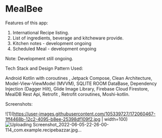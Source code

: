 # MealBee

Features of this app:
1. International Recipe listing.
2. List of ingredients, beverage and kitcheware provide.
3. Kitchen notes - development ongoing
4. Scheduled Meal - development ongoing

Note: Development still ongoing.

Tech Stack and Design Pattern Used:
 
 Android Kotlin with coroutines , Jetpack Compose, Clean Architecture, Model-View-ViewModel (MVVM), SQLITE ROOM DataBase, Dependency Injection (Dagger Hilt), 
 Glide Image Library, Firebase Cloud Firestore, MealDB Rest Api, Retrofit , Retrofit coroutines, Moshi-kotlin.
 
 Screenshots:
 
 
![1](https://user-images.githubusercontent.com/105339727/172060467-1ff4468b-12c2-4095-b8ee-25398df109f2.jpg  | width=100)![Uploading Screenshot_2022-06-05-22-26-00-114_com.example.recipebazzar.jpg…]()

